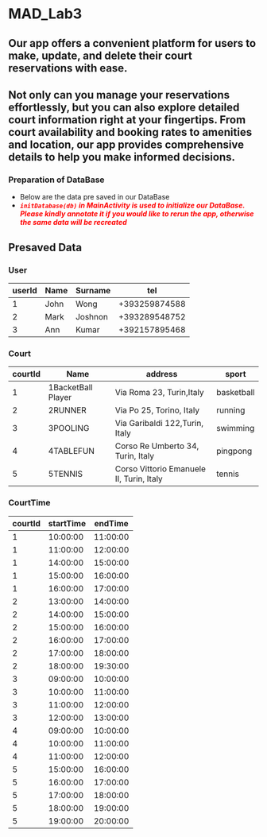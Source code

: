 # MAD_Lab3

## Our app offers a convenient platform for users to make, update, and delete their court reservations with ease. 
## Not only can you manage your reservations effortlessly, but you can also explore detailed court information right at your fingertips. From court availability and booking rates to amenities and location, our app provides comprehensive details to help you make informed decisions.

### Preparation of DataBase
- Below are the data pre saved in our DataBase
- ***<span style="color: red;">```initDatabase(db)``` in MainActivity is used to initialize our DataBase. Please kindly annotate it if you would like to rerun the app, otherwise the same data will be recreated***

## Presaved Data
### User
|userId|Name|Surname|tel|
|---|---|--|--|
|1|John|Wong|+393259874588|
|2|Mark|Joshnon|+393289548752|
|3|Ann|Kumar|+392157895468|

### Court
|courtId|Name|address|sport|
|---|---|--|--|
|1|1BacketBall Player|Via Roma 23, Turin,Italy|basketball|
|2|2RUNNER|Via Po 25, Torino, Italy|running|
|3|3POOLING|Via Garibaldi 122,Turin, Italy|swimming|
|4|4TABLEFUN|Corso Re Umberto 34, Turin, Italy|pingpong|
|5|5TENNIS|Corso Vittorio Emanuele II, Turin, Italy|tennis|

### CourtTime
|courtId|startTime|endTime|
|---|--|--|
|1|10:00:00|11:00:00|
|1|11:00:00|12:00:00|
|1|14:00:00|15:00:00|
|1|15:00:00|16:00:00|
|1|16:00:00|17:00:00|
|2|13:00:00|14:00:00|
|2|14:00:00|15:00:00|
|2|15:00:00|16:00:00|
|2|16:00:00|17:00:00|
|2|17:00:00|18:00:00|
|2|18:00:00|19:30:00|
|3|09:00:00|10:00:00|
|3|10:00:00|11:00:00|
|3|11:00:00|12:00:00|
|3|12:00:00|13:00:00|
|4|09:00:00|10:00:00|
|4|10:00:00|11:00:00|
|4|11:00:00|12:00:00|
|5|15:00:00|16:00:00|
|5|16:00:00|17:00:00|
|5|17:00:00|18:00:00|
|5|18:00:00|19:00:00|
|5|19:00:00|20:00:00|


